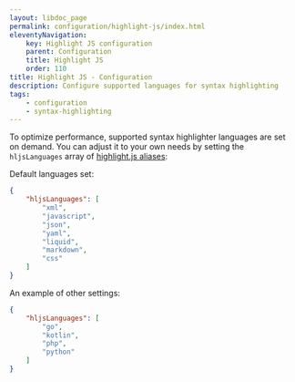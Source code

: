 ```yaml
---
layout: libdoc_page
permalink: configuration/highlight-js/index.html
eleventyNavigation:
    key: Highlight JS configuration
    parent: Configuration
    title: Highlight JS
    order: 110
title: Highlight JS - Configuration
description: Configure supported languages for syntax highlighting
tags:
    - configuration
    - syntax-highlighting
---
```


To optimize performance, supported syntax highlighter languages are set on demand. You can adjust it to your own needs by setting the `hljsLanguages` array of [highlight.js aliases](https://highlightjs.readthedocs.io/en/latest/supported-languages.html):

Default languages set:

```json
{
    "hljsLanguages": [
        "xml",
        "javascript",
        "json",
        "yaml",
        "liquid",
        "markdown",
        "css"
    ]
}
```

An example of other settings:

```json
{
    "hljsLanguages": [
        "go",
        "kotlin",
        "php",
        "python"
    ]
}
```

